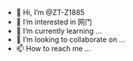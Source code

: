 - 👋 Hi, I’m @ZT-Z1885
- 👀 I’m interested in 网门
- 🌱 I’m currently learning ...
- 💞️ I’m looking to collaborate on ...
- 📫 How to reach me ...

<!---
ZT-Z1885/ZT-Z1885 is a ✨ special ✨ repository because its `README.md` (this file) appears on your GitHub profile.
You can click the Preview link to take a look at your changes.
--->
